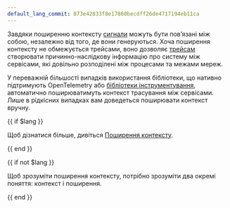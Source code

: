 ```yaml
---
default_lang_commit: 873e42833f8e17860becdff26de4717194eb11ca
---
```


Завдяки поширенню контексту [сигнали](/docs/concepts/signals/) можуть бути повʼязані між собою, незалежно від того, де вони генеруються. Хоча поширення контексту не обмежується трейсами, воно дозволяє [трейсам](/docs/concepts/signals/traces/) створювати причинно-наслідкову інформацію про систему між сервісами, які довільно розподілені між процесами та межами мереж.

У переважній більшості випадків використання бібліотеки, що нативно підтримують OpenTelemetry або [бібліотеки інструментування](../libraries/), автоматично поширюватимуть контекст трасування між сервісами. Лише в рідкісних випадках вам доведеться поширювати контекст вручну.

{{ if $lang }}

Щоб дізнатися більше, дивіться [Поширення контексту](/docs/concepts/context-propagation).

{{ end }}

{{ if not $lang }}

Щоб зрозуміти поширення контексту, потрібно зрозуміти два окремі поняття: контекст і поширення.

{{ end }}
